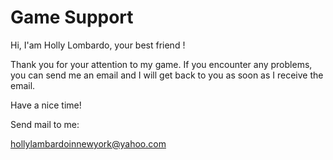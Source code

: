 # Game Support

Hi, I'am Holly Lombardo, your best friend !

Thank you for your attention to my game. If you encounter any problems, you can send me an email and I will get back to you as soon as I receive the email. 

Have a nice time!

Send mail to me:

hollylambardoinnewyork@yahoo.com